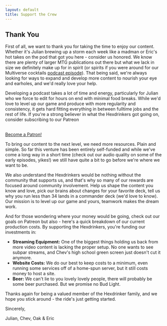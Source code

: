 ```yaml
---
layout: default
title: Support the Crew
---
```


<div class="row">
    <div class="col-md-2"></div>
    <div class="col-md-8">
        <div id="about-content">
            <h2>Thank You</h2>
            <p>First of all, we want to thank you for taking the time to enjoy our content. Whether it's Julian brewing up a storm each week like a madman or Eric's hot takes on the pod that got you here - consider us honored. We know there are plenty of larger MTG publications out there but what we lack in size we definitely make up for in spirit (or spirits if you were around for our Multiverse cocktails <a href="" target="_blank">podcast episode</a>). That being said, we're always looking for ways to expand and develop more content to nourish your eye and earholes, and we'd really love your help.</p> 
            <p>Developing a podcast takes a lot of time and energy, particularly for Julian who we force to edit for hours on end with minimal food breaks. While we'd love to level up our game and produce with more regularity and consistency, it gets hard fitting everything in between fulltime jobs and the rest of life. If you're a strong believer in what the Hexdrinkers got going on, consider subscribing to our Patreon</p> 
            <br />
            <a href="https://www.patreon.com/bePatron?u=54681436" data-patreon-widget-type="become-patron-button">Become a Patron!</a><script async src="https://c6.patreon.com/becomePatronButton.bundle.js"></script>
            <br />
            <p>To bring our content to the next level, we need more resources. Plain and simple. So far this venture has been entirely self-funded and while we've come a long way in a short time (check out our audio quality on some of the early episodes, yikes!) we still have quite a bit to go before we're where we want to be.</p>
            <p>We also understand the Hexdrinkers would be nothing without the community that supports us, and that's why so many of our rewards are focused around community involvement. Help us shape the content you know and love, pick our brains about changes for your favorite deck, tell us why you run less than 34 lands in a commander deck (we'd love to know). Our mission is to level up our game and yours, teamwork makes the dream work.</p>
            <p>And for those wondering where your money would be going, check out our goals on Patreon but also - here's a quick breakdown of our current production costs. By supporting the Hexdrinkers, you're funding our investments in:</p> 
            <ul>
                <li><b>Streaming Equipment:</b> One of the biggest things holding us back from more video content is lacking the proper setup. No one wants to see subpar streams, and Chev's high school green screen just doesn't cut it anymore.</li>
                <li><b>Website Costs:</b> We do our best to keep costs to a minimum, even running some services off of a home-spun server, but it still costs money to host a site.</li>
                <li><b>Beer:</b> We can't lie to you lovely lovely people, there will probably be some beer purchased. But we promise no Bud Light.</li>
            </ul>
            <p>Thanks again for being a valued member of the Hexdrinker family, and we hope you stick around - the ride's just getting started.</p>
            <p>Sincerely,</p>
            <p>Julian, Chev, Oak & Eric</p>
        </div>
    </div>
</div>
